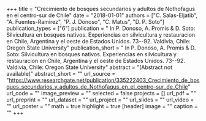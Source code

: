 +++
title = "Crecimiento de bosques secundarios y adultos	de Nothofagus en el centro-sur de Chile"
date = "2018-01-01"
authors = ["C. Salas-Eljatib", "A. Fuentes-Ramirez", "P. J. Donoso", "C. Matus", "D. P. Soto"]
publication_types = ["6"]
publication = " In P. Donoso, A. Promis & D. Soto: Silvicultura en bosques nativos. Experiencias en silvicultura y restauracion en Chile, Argentina y el oeste de Estados Unidos.  73--92. Valdivia, Chile: Oregon State University"
publication_short = " In P. Donoso, A. Promis & D. Soto: Silvicultura en bosques nativos. Experiencias en silvicultura y restauracion en Chile, Argentina y el oeste de Estados Unidos.  73--92. Valdivia, Chile: Oregon State University"
abstract = "(Abstract not available)"
abstract_short = ""
url_source = "https://www.researchgate.net/publication/335222403_Crecimiento_de_bosques_secundarios_y_adultos_de_Nothofagus_en_el_centro-sur_de_Chile"
url_code = ""
image_preview = ""
selected = false
projects = []
url_pdf = ""
url_preprint = ""
url_dataset = ""
url_project = ""
url_slides = ""
url_video = ""
url_poster = ""
math = true
highlight = true
[header]
image = ""
caption = ""
+++
